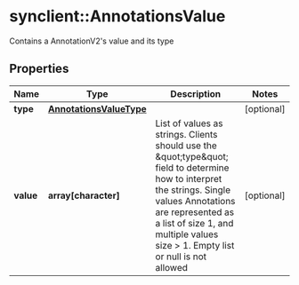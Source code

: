 # synclient::AnnotationsValue

Contains a AnnotationV2's value and its type 
## Properties
Name | Type | Description | Notes
------------ | ------------- | ------------- | -------------
**type** | [**AnnotationsValueType**](AnnotationsValueType.md) |  | [optional] 
**value** | **array[character]** | List of values as strings. Clients should use the \&quot;type\&quot; field to determine how to interpret the strings. Single values Annotations are represented as a list of size 1, and multiple values size &gt; 1. Empty list or null is not allowed  | [optional] 


